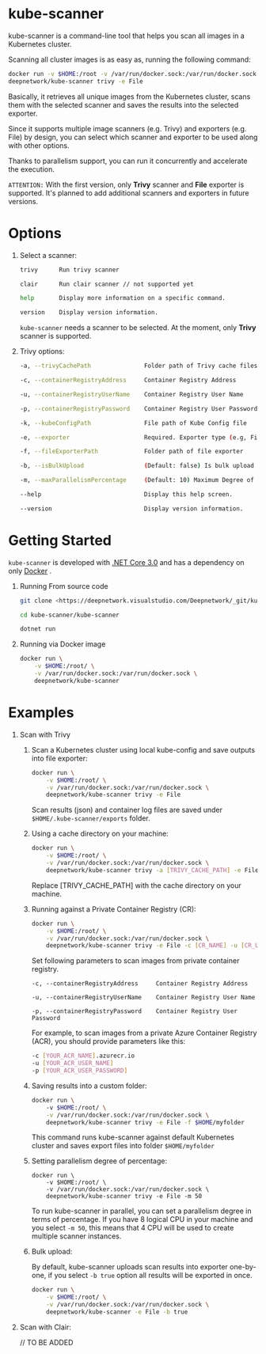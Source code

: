# kube-scanner

kube-scanner is a command-line tool that helps you scan all images in a Kubernetes cluster.

Scanning all cluster images is as easy as, running the following command:

```bash
docker run -v $HOME:/root -v /var/run/docker.sock:/var/run/docker.sock \
deepnetwork/kube-scanner trivy -e File
```

Basically, it retrieves all unique images from the Kubernetes cluster, scans them with the selected scanner and saves the results into the selected exporter.

Since it supports multiple image scanners (e.g. Trivy) and exporters (e.g. File) by design, 
you can select which scanner and exporter to be used along with other options.

Thanks to parallelism support, you can run it concurrently and accelerate the execution.

`ATTENTION:` With the first version, only **Trivy** scanner and **File** exporter is supported. It's planned to add additional
scanners and exporters in future versions.

# Options

1. Select a scanner:
    ```bash
    trivy      Run trivy scanner
    
    clair      Run clair scanner // not supported yet
    
    help       Display more information on a specific command.
    
    version    Display version information.
    
    ```

    `kube-scanner` needs a scanner to be selected. At the moment, only **Trivy** scanner is supported. 

2. Trivy options:
    ```bash
    -a, --trivyCachePath               Folder path of Trivy cache files
    
    -c, --containerRegistryAddress     Container Registry Address
    
    -u, --containerRegistryUserName    Container Registry User Name
    
    -p, --containerRegistryPassword    Container Registry User Password
    
    -k, --kubeConfigPath               File path of Kube Config file
    
    -e, --exporter                     Required. Exporter type (e.g, File)
    
    -f, --fileExporterPath             Folder path of file exporter
    
    -b, --isBulkUpload                 (Default: false) Is bulk upload
    
    -m, --maxParallelismPercentage     (Default: 10) Maximum Degree of Parallelism in Percentage
    
    --help                             Display this help screen.
    
    --version                          Display version information.
    ```

# Getting Started

   `kube-scanner` is developed with [.NET Core 3.0](https://dotnet.microsoft.com/download/dotnet-core/3.0) 
   and has a dependency on only [Docker](https://docs.docker.com/install/) . 

1.	Running From source code

    ```bash
    git clone <https://deepnetwork.visualstudio.com/Deepnetwork/_git/kube-scanner>
    
    cd kube-scanner/kube-scanner
    
    dotnet run
    ```

2. Running via Docker image

    ```bash
    docker run \
        -v $HOME:/root/ \
        -v /var/run/docker.sock:/var/run/docker.sock \
        deepnetwork/kube-scanner
    ```

# Examples

1. Scan with Trivy

    1. Scan a Kubernetes cluster using local kube-config and save outputs into file exporter: 
              
        ```bash
        docker run \
            -v $HOME:/root/ \
            -v /var/run/docker.sock:/var/run/docker.sock \
            deepnetwork/kube-scanner trivy -e File
        ```        
        Scan results (json) and container log files are saved under `$HOME/.kube-scanner/exports` folder.
        
    1. Using a cache directory on your machine:
    
        ```bash
        docker run \
            -v $HOME:/root/ \
            -v /var/run/docker.sock:/var/run/docker.sock \
            deepnetwork/kube-scanner trivy -a [TRIVY_CACHE_PATH] -e File
        ```
        
        Replace [TRIVY_CACHE_PATH] with the cache directory on your machine.

       
    1. Running against a Private Container Registry (CR):
    
        ```bash
        docker run \
            -v $HOME:/root/ \
            -v /var/run/docker.sock:/var/run/docker.sock \
            deepnetwork/kube-scanner trivy -e File -c [CR_NAME] -u [CR_USER] -p [CR_USER_PASSWORD]
        ```
        
        Set following parameters to scan images from private container registry.
        
        ```
        -c, --containerRegistryAddress     Container Registry Address
    
        -u, --containerRegistryUserName    Container Registry User Name
        
        -p, --containerRegistryPassword    Container Registry User Password
        ```
        
        For example, to scan images from a private Azure Container Registry (ACR), you should provide parameters like this:
        
        ```bash
        -c [YOUR_ACR_NAME].azurecr.io
        -u [YOUR_ACR_USER_NAME]
        -p [YOUR_ACR_USER_PASSWORD]
        ```
        
    1.  Saving results into a custom folder:

        ```bash
        docker run \         
            -v $HOME:/root/ \
            -v /var/run/docker.sock:/var/run/docker.sock \
            deepnetwork/kube-scanner trivy -e File -f $HOME/myfolder 
        ```  
    
        This command runs kube-scanner against default Kubernetes cluster and 
        saves export files into folder `$HOME/myfolder`
    
    1. Setting parallelism degree of percentage:
        
        ```    
        docker run \
            -v $HOME:/root/ \
            -v /var/run/docker.sock:/var/run/docker.sock \
            deepnetwork/kube-scanner trivy -e File -m 50
        ```       
        
        To run kube-scanner in parallel, you can set a parallelism degree in terms of percentage. 
        If you have 8 logical CPU in your machine and you select `-m 50`, this means that 4 CPU will be used 
        to create multiple scanner instances.
    
    1. Bulk upload:
    
       By default, kube-scanner uploads scan results into exporter one-by-one, if you select `-b
 true` option all results will be exported in once.
 
        ```bash
        docker run \
            -v $HOME:/root/ \
            -v /var/run/docker.sock:/var/run/docker.sock \
            deepnetwork/kube-scanner -e File -b true
        ```
        
1. Scan with Clair:

    // TO BE ADDED